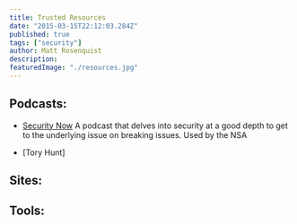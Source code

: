 ```yaml
---
title: Trusted Resources
date: "2015-03-15T22:12:03.284Z"
published: true
tags: ["security"]
author: Matt Rosenquist
description:
featuredImage: "./resources.jpg"
---
```


## Podcasts:
- [Security Now](https://twit.tv/shows/security-now)
A podcast that delves into security at a good depth to get to the underlying issue on breaking issues. Used by the NSA

- [Tory Hunt]

## Sites:




## Tools:
